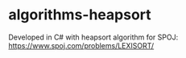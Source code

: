 # algorithms-heapsort
Developed in C# with heapsort algorithm for SPOJ: https://www.spoj.com/problems/LEXISORT/
